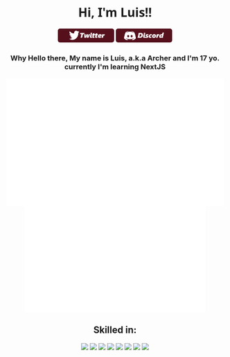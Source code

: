 <h1 align='center' style="font-family:'Segoe UI', Tahoma, Geneva, Verdana, sans-serif; font-weight: 700;">Hi, I'm Luis!!</h1>
<p align='center'>
    <a href="https://twitter.com/l_ramoss14"><img src="imagens/twitter.png" style="border-radius:5px;" width="130" alt="Twitter"></a>
    <a href="https://pastebin.com/Y0BbhPct"><img src="imagens/discord.png" style="border-radius:5px;" width="130" alt="Twitter"></a>
</p>
<h3 align='center'>Why Hello there, My name is Luis, a.k.a Archer and I'm 17 yo. currently I'm learning NextJS</h3>
<span>
    <p align="center">  
        <img align="center" src="https://raw.githubusercontent.com/LuisRamosOfficial/github-stats/master/generated/overview.svg#gh-dark-mode-only"/>
        <img align="center" width="420px" src="https://raw.githubusercontent.com/LuisRamosOfficial/github-stats/master/generated/languages.svg#gh-dark-mode-only"/>
    </p>
</span>

<h2 align='center'>Skilled in: </h2>
    
<p align='center'>
    <img src="https://img.icons8.com/fluency/48/000000/python.png"/>
    <img src="https://img.icons8.com/color/48/000000/javascript--v2.png"/>
    <img src="https://img.icons8.com/color/48/000000/c-sharp-logo.png"/>
    <img src="https://icon-icons.com/downloadimage.php?id=132160&root=2148/PNG/48/&file=nextjs_icon_132160.png"/>
    <img src="https://img.icons8.com/external-tal-revivo-color-tal-revivo/48/000000/external-react-a-javascript-library-for-building-user-interfaces-logo-color-tal-revivo.png"/>
    <img src="https://img.icons8.com/color/48/000000/sass-avatar.png"/>
    <img src="https://img.icons8.com/color/48/000000/redux.png"/>
    <img src="https://img.icons8.com/color/48/000000/typescript.png"/>
</p>
